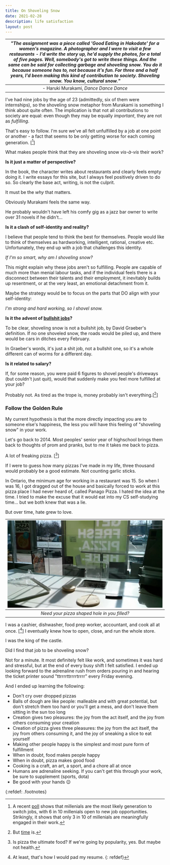 ```yaml
---
title: On Shoveling Snow
date: 2021-02-28
description: life satisfaction
layout: post
---
```


|_"The assignment was a piece called 'Good Eating in Hakodate' for a women's magazine. A photographer and I were to visit a few restaurants - I'd write the story up, he'd supply the photos, for a total of five pages. Well, somebody's got to write these things. And the same can be said for collecting garbage and shoveling snow. You do it because someone has to, not because it's fun. For three and a half years, I'd been making this kind of contribution to society. Shoveling snow. You know, cultural snow."_|
|:--:|
|- Haruki Murakami, _Dance Dance Dance_|

I've had nine jobs by the age of 23 (admittedly, six of them were internships), so the shoveling snow metaphor from Murakami is something I think about quite often. The implication is that not all contributions to society are equal: even though they may be equally _important_, they are not as _fulfilling_. 

That's easy to follow. I'm sure we've all felt unfulfilled by a job at one point or another - a fact that seems to be only getting worse for each coming generation. [[^1]] 

What makes people think that they are shoveling snow _vis-à-vis_ their work?

**Is it just a matter of perspective?**

In the book, the character writes about restaurants and clearly feels empty doing it. I write essays for this site, but I always feel positively driven to do so. So clearly the base act, writing, is not the culprit. 

It must be the _why_ that matters. 

Obviously Murakami feels the same way. 

He probably wouldn't have left his comfy gig as a jazz bar owner to write over 31 novels if he didn't...

**Is it a clash of self-identity and reality?**

I believe that people tend to think the best for themselves. People would like to think of themselves as hardworking, intelligent, rational, creative etc. Unfortunately, they end up with a job that challenges this identity.

_If I'm so smart, why am I shoveling snow?_

This might explain why these jobs aren't so fulfilling. People are capable of much more than menial labour tasks, and if the individual feels there is a disconnect between their talents and their employment, it inevitably builds up resentment, or at the very least, an emotional detachment from it.

Maybe the strategy would be to focus on the parts that DO align with your self-identity:

_I'm strong and hard working, so I shovel snow._

**Is it the advent of [bullshit jobs](https://www.strike.coop/bullshit-jobs/)?**

To be clear, shoveling snow is not a bullshit job, by David Graeber's definition. If no one shoveled snow, the roads would be piled up, and there would be cars in ditches every February. 

In Graeber's words, it's just a shit job, not a bullshit one, so it's a whole different can of worms for a different day.

**Is it related to salary?** 

If, for some reason, you were paid 6 figures to shovel people's driveways (but couldn't just quit), would that suddenly make you feel more fulfilled at your job?

Probably not. As tired as the trope is, money probably isn't everything.[[^2]]

### Follow the Golden Rule

My current hypothesis is that the more directly impacting you are to someone else's happiness, the less you will have this feeling of "shoveling snow" in your work.

Let's go back to 2014. Most peoples' senior year of highschool brings them back to thoughts of prom and pranks, but to me it takes me back to pizza.  

A lot of freaking pizza. [[^3]]

If I were to guess how many pizzas I've made in my life, three thousand would probably be a good estimate. Not counting garlic sticks.


In Ontario, the minimum age for working in a restaurant was 15. So when I was 16, I got dragged out of the house and basically forced to work at this pizza place I had never heard of, called Panago Pizza. I hated the idea at the time. I tried to make the excuse that it would eat into my CS self-studying time... but we both knew that was a lie.

But over time, hate grew to love. 

|![](/assets/panago/panago.jpg)|
|:---:|
|*Need your pizza shaped hole in you filled?*|

I was a cashier, dishwasher, food prep worker, accountant, and cook all at once. [[^4]]  I eventually knew how to open, close, and run the whole store. 

I was the king of the castle.

Did I find that job to be shoveling snow? 

Not for a minute. It most definitely felt like work, and sometimes it was hard and stressful, but at the end of every busy shift I felt satisfied. I ended up looking forward to the adrenaline rush from orders pouring in and hearing the ticket printer sound "ttrrrrttrrrrtrrrr" every Friday evening.

And I ended up learning the following:

* Don't cry over dropped pizzas
* Balls of dough are like people: malleable and with great potential, but don't stretch them too hard or you'll get a mess, and don't leave them sitting in the sun too long
* Creation gives two pleasures: the joy from the act itself, and the joy from others consuming your creation
* Creation of pizza gives three pleasures: the joy from the act itself, the joy from others consuming it, and the joy of sneaking a slice to eat yourself
* Making other people happy is the simplest and most pure form of fulfillment
* When in doubt, food makes people happy 
* When in doubt, pizza makes good food  
* Cooking is a craft, an art, a sport, and a chore all at once
* Humans are adrenaline seeking. If you can't get this through your work, be sure to supplement (sports, dota)
* Be good with your hands 😉

{:refdef: .footnotes}
[^1]: A recent [poll](https://www.gallup.com/workplace/231587/millennials-job-hopping-generation.aspx) shows that millenials are the most likely generation to switch jobs, with 6 in 10 millenials open to new job opportunities. Strikingly, it shows that only 3 in 10 of millenials are meaningfully engaged in their work.
[^2]: But [time](https://www.sciencedirect.com/science/article/pii/S2352250X15300051) is.
[^3]: Is pizza the ultimate food? If we're going by popularity, yes.  But maybe not health.
[^4]: At least, that's how I would pad my resume.
{: refdef}

